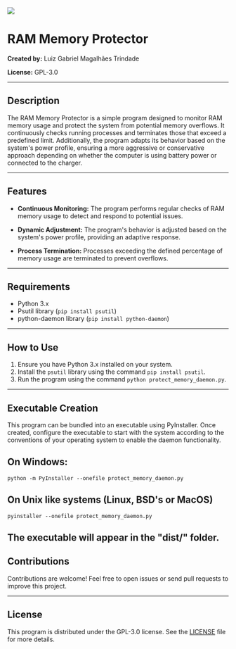 <image src="https://www.gnu.org/graphics/gplv3-127x51.png">

# RAM Memory Protector

**Created by:** Luiz Gabriel Magalhães Trindade

**License:** GPL-3.0

---

## Description

The RAM Memory Protector is a simple program designed to monitor RAM memory usage and protect the system from potential memory overflows. It continuously checks running processes and terminates those that exceed a predefined limit. Additionally, the program adapts its behavior based on the system's power profile, ensuring a more aggressive or conservative approach depending on whether the computer is using battery power or connected to the charger.

---

## Features

- **Continuous Monitoring:** The program performs regular checks of RAM memory usage to detect and respond to potential issues.

- **Dynamic Adjustment:** The program's behavior is adjusted based on the system's power profile, providing an adaptive response.

- **Process Termination:** Processes exceeding the defined percentage of memory usage are terminated to prevent overflows.

---

## Requirements

- Python 3.x
- Psutil library (`pip install psutil`)
- python-daemon library (`pip install python-daemon`)

---

## How to Use

1. Ensure you have Python 3.x installed on your system.
2. Install the `psutil` library using the command `pip install psutil`.
3. Run the program using the command `python protect_memory_daemon.py`.

---

## Executable Creation

This program can be bundled into an executable using PyInstaller. Once created, configure the executable to start with the system according to the conventions of your operating system to enable the daemon functionality.

## On Windows:
`python -m PyInstaller --onefile protect_memory_daemon.py`

## On Unix like systems (Linux, BSD's or MacOS)
`pyinstaller --onefile protect_memory_daemon.py`

The executable will appear in the "dist/" folder.
---

## Contributions

Contributions are welcome! Feel free to open issues or send pull requests to improve this project.

---

## License

This program is distributed under the GPL-3.0 license. See the [LICENSE](LICENSE) file for more details.
